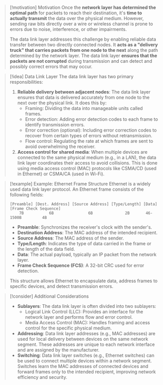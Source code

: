 > [!motivation] Motivation
> Once the **network layer has determined the optimal path** for packets to reach their destination, it's **time to actually transmit** the data over the physical medium. However, sending raw bits directly over a wire or wireless channel is prone to errors due to noise, interference, or other impairments.
>
> The data link layer addresses this challenge by enabling reliable data transfer between two directly connected nodes. It **acts as a "delivery truck" that carries packets from one node to the next** along the path determined by the network layer. The data link layer **ensures that the packets are not corrupted** during transmission and can detect and possibly correct errors that may occur.

> [!idea] Data Link Layer
> The data link layer has two primary responsibilities:
> 1. **Reliable delivery between adjacent nodes**: The data link layer ensures that data is delivered accurately from one node to the next over the physical link. It does this by:
>    - Framing: Dividing the data into manageable units called frames.
>    - Error detection: Adding error detection codes to each frame to identify transmission errors.
>    - Error correction (optional): Including error correction codes to recover from certain types of errors without retransmission.
>    - Flow control: Regulating the rate at which frames are sent to avoid overwhelming the receiver.
> 2. **Access control for shared media**: When multiple devices are connected to the same physical medium (e.g., in a LAN), the data link layer coordinates their access to avoid collisions. This is done using media access control (MAC) protocols like CSMA/CD (used in Ethernet) or CSMA/CA (used in Wi-Fi).

> [!example] Example: Ethernet Frame Structure
> Ethernet is a widely used data link layer protocol. An Ethernet frame consists of the following fields:
> ```
> [Preamble] [Dest. Address] [Source Address] [Type/Length] [Data] [Frame Check Sequence]
>     7B           6B               6B              2B       46-1500B         4B
> ```
> - **Preamble**: Synchronizes the receiver's clock with the sender's.
> - **Destination Address**: The MAC address of the intended recipient.
> - **Source Address**: The MAC address of the sender.
> - **Type/Length**: Indicates the type of data carried in the frame or the length of the data field.
> - **Data**: The actual payload, typically an IP packet from the network layer.
> - **Frame Check Sequence (FCS)**: A 32-bit CRC used for error detection.
> 
> This structure allows Ethernet to encapsulate data, address frames to specific devices, and detect transmission errors.

> [!consider] Additional Considerations
> - **Sublayers**: The data link layer is often divided into two sublayers:
>   - Logical Link Control (LLC): Provides an interface for the network layer and performs flow and error control.
>   - Media Access Control (MAC): Handles framing and access control for the specific physical medium.
> - **Addressing**: Data link layer addresses (e.g., MAC addresses) are used for local delivery between devices on the same network segment. These addresses are unique to each network interface and are assigned by the manufacturer.
> - **Switching**: Data link layer switches (e.g., Ethernet switches) can be used to connect multiple devices within a network segment. Switches learn the MAC addresses of connected devices and forward frames only to the intended recipient, improving network efficiency and security.